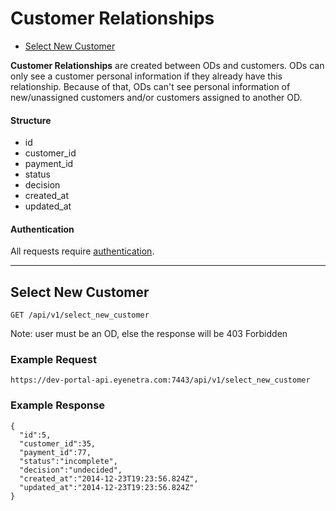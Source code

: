 # Customer Relationships

* [Select New Customer](#select-new-customer)

**Customer Relationships** are created between ODs and customers. ODs can only see a customer personal information if they already have this relationship. Because of that, ODs can't see personal information of new/unassigned customers and/or customers assigned to another OD.

#### Structure

* id
* customer_id
* payment_id
* status
* decision
* created_at
* updated_at

#### Authentication

All requests require [authentication](ApiV1BasicAuthentication).

-----

## Select New Customer

````
GET /api/v1/select_new_customer
````

Note: user must be an OD, else the response will be 403 Forbidden

### Example Request

````
https://dev-portal-api.eyenetra.com:7443/api/v1/select_new_customer
````

### Example Response

````
{
  "id":5,
  "customer_id":35,
  "payment_id":77,
  "status":"incomplete",
  "decision":"undecided",
  "created_at":"2014-12-23T19:23:56.824Z",
  "updated_at":"2014-12-23T19:23:56.824Z"
}
````

